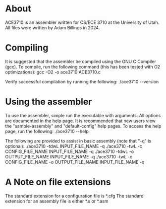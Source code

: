 
# About

ACE3710 is an assembler written for CS/ECE 3710 at the University of Utah.
All files were written by Adam Billings in 2024.

# Compiling

It is suggested that the assembler be compiled using the GNU C Compiler (gcc).
To compile, run the following command (this has been tested with O2 optimizations):
    gcc -O2 -o ace3710 ACE3710.c

Verify successful compilation by running the following:
    ./ace3710 --version

# Using the assembler

To use the assembler, simple run the executable with arguments.
All options are documented in the help page.
It is recommended that new users view the "sample-assembly" and "default-config" help pages.
To access the help page, run the following:
    ./ace3710 --help

The following are provided to assist in basic assembly (note that "-q" is optional):
    ./ace3710 -tdwL INPUT_FILE_NAME -q
    ./ace3710 -twL -c CONFIG_FILE_NAME INPUT_FILE_NAME -q
    ./ace3710 -tdwL -o OUTPUT_FILE_NAME INPUT_FILE_NAME -q
    ./ace3710 -twL -c CONFIG_FILE_NAME -o OUTPUT_FILE_NAME INPUT_FILE_NAME -q


# A Note on file extensions

The standard extension for a configuration file is *.cfg
The standard extension for an assembly file is either *.s or *.asm
